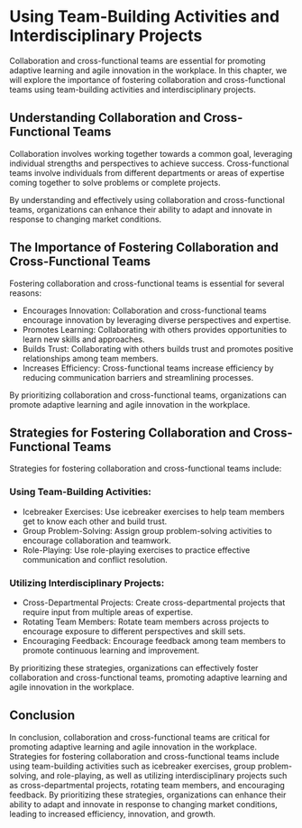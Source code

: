 Using Team-Building Activities and Interdisciplinary Projects
============================================================================================================================

Collaboration and cross-functional teams are essential for promoting adaptive learning and agile innovation in the workplace. In this chapter, we will explore the importance of fostering collaboration and cross-functional teams using team-building activities and interdisciplinary projects.

Understanding Collaboration and Cross-Functional Teams
------------------------------------------------------

Collaboration involves working together towards a common goal, leveraging individual strengths and perspectives to achieve success. Cross-functional teams involve individuals from different departments or areas of expertise coming together to solve problems or complete projects.

By understanding and effectively using collaboration and cross-functional teams, organizations can enhance their ability to adapt and innovate in response to changing market conditions.

The Importance of Fostering Collaboration and Cross-Functional Teams
--------------------------------------------------------------------

Fostering collaboration and cross-functional teams is essential for several reasons:

* Encourages Innovation: Collaboration and cross-functional teams encourage innovation by leveraging diverse perspectives and expertise.
* Promotes Learning: Collaborating with others provides opportunities to learn new skills and approaches.
* Builds Trust: Collaborating with others builds trust and promotes positive relationships among team members.
* Increases Efficiency: Cross-functional teams increase efficiency by reducing communication barriers and streamlining processes.

By prioritizing collaboration and cross-functional teams, organizations can promote adaptive learning and agile innovation in the workplace.

Strategies for Fostering Collaboration and Cross-Functional Teams
-----------------------------------------------------------------

Strategies for fostering collaboration and cross-functional teams include:

### Using Team-Building Activities:

* Icebreaker Exercises: Use icebreaker exercises to help team members get to know each other and build trust.
* Group Problem-Solving: Assign group problem-solving activities to encourage collaboration and teamwork.
* Role-Playing: Use role-playing exercises to practice effective communication and conflict resolution.

### Utilizing Interdisciplinary Projects:

* Cross-Departmental Projects: Create cross-departmental projects that require input from multiple areas of expertise.
* Rotating Team Members: Rotate team members across projects to encourage exposure to different perspectives and skill sets.
* Encouraging Feedback: Encourage feedback among team members to promote continuous learning and improvement.

By prioritizing these strategies, organizations can effectively foster collaboration and cross-functional teams, promoting adaptive learning and agile innovation in the workplace.

Conclusion
----------

In conclusion, collaboration and cross-functional teams are critical for promoting adaptive learning and agile innovation in the workplace. Strategies for fostering collaboration and cross-functional teams include using team-building activities such as icebreaker exercises, group problem-solving, and role-playing, as well as utilizing interdisciplinary projects such as cross-departmental projects, rotating team members, and encouraging feedback. By prioritizing these strategies, organizations can enhance their ability to adapt and innovate in response to changing market conditions, leading to increased efficiency, innovation, and growth.

